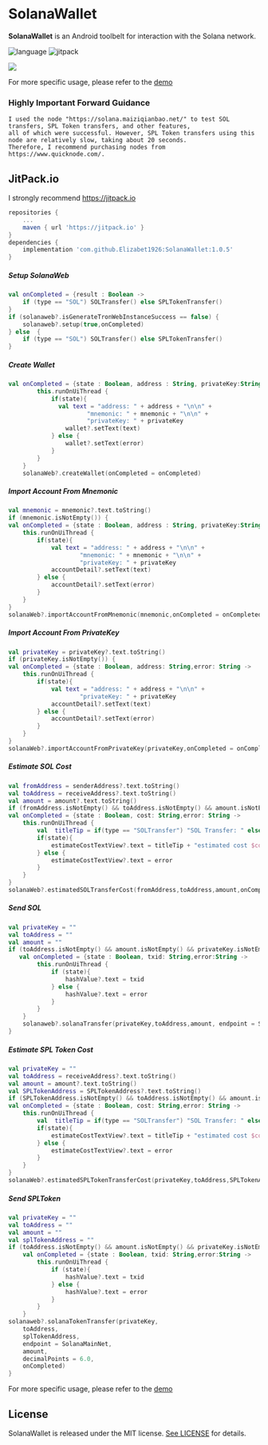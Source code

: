 # SolanaWallet
**SolanaWallet** is an Android toolbelt for interaction with the Solana network.

![language](https://img.shields.io/badge/Language-Kotlin-green)
![jitpack](https://img.shields.io/badge/support-jitpack-green)

![](Resource/Demo01.png)

For more specific usage, please refer to the [demo](https://github.com/Elizabet1926/SolanaWallet/tree/master/app)

### Highly Important Forward Guidance

```
I used the node "https://solana.maiziqianbao.net/" to test SOL transfers, SPL Token transfers, and other features,
all of which were successful. However, SPL Token transfers using this node are relatively slow, taking about 20 seconds. 
Therefore, I recommend purchasing nodes from https://www.quicknode.com/.
```

## JitPack.io

I strongly recommend https://jitpack.io
```groovy
repositories {
    ...
    maven { url 'https://jitpack.io' }
}
dependencies {
    implementation 'com.github.Elizabet1926:SolanaWallet:1.0.5'
}
```

##### Setup SolanaWeb 
```kotlin
val onCompleted = {result : Boolean ->
    if (type == "SOL") SOLTransfer() else SPLTokenTransfer()
}
if (solanaweb?.isGenerateTronWebInstanceSuccess == false) {
    solanaweb?.setup(true,onCompleted)
} else  {
    if (type == "SOL") SOLTransfer() else SPLTokenTransfer()
}
```
##### Create Wallet
```Kotlin
val onCompleted = {state : Boolean, address : String, privateKey:String, mnemonic:String,error: String ->
        this.runOnUiThread {
            if(state){
              val text = "address: " + address + "\n\n" +
                      "mnemonic: " + mnemonic + "\n\n" +
                      "privateKey: " + privateKey
                wallet?.setText(text)
            } else {
                wallet?.setText(error)
            }
        }
    }
    solanaWeb?.createWallet(onCompleted = onCompleted)

```
##### Import Account From Mnemonic
```Kotlin
val mnemonic = mnemonic?.text.toString()
if (mnemonic.isNotEmpty()) {
val onCompleted = {state : Boolean, address : String, privateKey:String,error: String ->
    this.runOnUiThread {
        if(state){
            val text = "address: " + address + "\n\n" +
                    "mnemonic: " + mnemonic + "\n\n" +
                    "privateKey: " + privateKey
            accountDetail?.setText(text)
        } else {
            accountDetail?.setText(error)
        }
    }
}
solanaWeb?.importAccountFromMnemonic(mnemonic,onCompleted = onCompleted)

```
##### Import Account From PrivateKey
```Kotlin
val privateKey = privateKey?.text.toString()
if (privateKey.isNotEmpty()) {
val onCompleted = {state : Boolean, address: String,error: String ->
    this.runOnUiThread {
        if(state){
            val text = "address: " + address + "\n\n" +
                    "privateKey: " + privateKey
            accountDetail?.setText(text)
        } else {
            accountDetail?.setText(error)
        }
    }
}
solanaWeb?.importAccountFromPrivateKey(privateKey,onCompleted = onCompleted)
```
##### Estimate SOL Cost
```Kotlin
val fromAddress = senderAddress?.text.toString()
val toAddress = receiveAddress?.text.toString()
val amount = amount?.text.toString()
if (fromAddress.isNotEmpty() && toAddress.isNotEmpty() && amount.isNotEmpty()) {
val onCompleted = {state : Boolean, cost: String,error: String ->
    this.runOnUiThread {
        val  titleTip = if(type == "SOLTransfer") "SOL Transfer: " else "SPLToken Transfer: "
        if(state){
            estimateCostTextView?.text = titleTip + "estimated cost $cost SOL"
        } else {
            estimateCostTextView?.text = error
        }
    }
}
solanaWeb?.estimatedSOLTransferCost(fromAddress,toAddress,amount,onCompleted = onCompleted)
```

##### Send SOL
```Kotlin
val privateKey = ""
val toAddress = ""
val amount = ""
if (toAddress.isNotEmpty() && amount.isNotEmpty() && privateKey.isNotEmpty()) {
   val onCompleted = {state : Boolean, txid: String,error:String ->
        this.runOnUiThread {
            if (state){
                hashValue?.text = txid
            } else {
                hashValue?.text = error
            }
        }
    }
    solanaweb?.solanaTransfer(privateKey,toAddress,amount, endpoint = SolanaMainNet,onCompleted)
}

```
##### Estimate SPL Token Cost
```Kotlin
val privateKey = ""
val toAddress = receiveAddress?.text.toString()
val amount = amount?.text.toString()
val SPLTokenAddress = SPLTokenAddress?.text.toString()
if (SPLTokenAddress.isNotEmpty() && toAddress.isNotEmpty() && amount.isNotEmpty()) {
val onCompleted = {state : Boolean, cost: String,error: String ->
    this.runOnUiThread {
        val  titleTip = if(type == "SOLTransfer") "SOL Transfer: " else "SPLToken Transfer: "
        if(state){
            estimateCostTextView?.text = titleTip + "estimated cost $cost SOL"
        } else {
            estimateCostTextView?.text = error
        }
    }
}
solanaWeb?.estimatedSPLTokenTransferCost(privateKey,toAddress,SPLTokenAddress,6.0,amount,onCompleted = onCompleted)
```
##### Send SPLToken
```Kotlin
val privateKey = ""
val toAddress = ""
val amount = ""
val splTokenAddress = ""
if (toAddress.isNotEmpty() && amount.isNotEmpty() && privateKey.isNotEmpty() && splTokenAddress.isNotEmpty()) {
    val onCompleted = {state : Boolean, txid: String,error:String ->
        this.runOnUiThread {
            if (state){
                hashValue?.text = txid
            } else {
                hashValue?.text = error
            }
        }
    }
solanaweb?.solanaTokenTransfer(privateKey,
    toAddress,
    splTokenAddress,
    endpoint = SolanaMainNet,
    amount,
    decimalPoints = 6.0,
    onCompleted)
}
```
For more specific usage, please refer to the [demo](https://github.com/Elizabet1926/SolanaWallet/tree/master/app)


## License
 
SolanaWallet is released under the MIT license. [See LICENSE](https://github.com/Elizabet1926/SolanaWallet/blob/master/LICENSE) for details.

